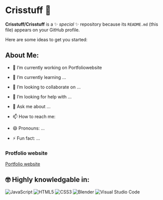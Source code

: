 # Crisstuff 👋

**Crisstuff/Crisstuff** is a ✨ _special_ ✨ repository because its `README.md` (this file) appears on your GitHub profile.

Here are some ideas to get you started:
## About Me:
- 🔭 I’m currently working on Portfoliowebsite
- 🌱 I’m currently learning ...
- 👯 I’m looking to collaborate on ...
- 🤔 I’m looking for help with ...
- 💬 Ask me about ...
- 📫 How to reach me:
  
- 😄 Pronouns: ...
- ⚡ Fun fact: ...
### Protfolio website
[Portfolio website](https://crisstuff.github.io/)

## 🤓 Highly knowledgable in:
![JavaScript](https://img.shields.io/badge/javascript-%23323330.svg?style=for-the-badge&logo=javascript&logoColor=%23F7DF1E) ![HTML5](https://img.shields.io/badge/html5-%23E34F26.svg?style=for-the-badge&logo=html5&logoColor=white) ![CSS3](https://img.shields.io/badge/css3-%231572B6.svg?style=for-the-badge&logo=css3&logoColor=white) ![Blender](https://img.shields.io/badge/blender-%23F5792A.svg?style=for-the-badge&logo=blender&logoColor=white) ![Visual Studio Code](https://img.shields.io/badge/Visual%20Studio%20Code-0078d7.svg?style=for-the-badge&logo=visual-studio-code&logoColor=white)


